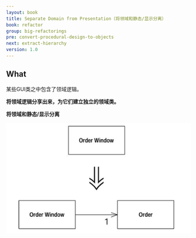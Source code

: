 ```yaml
---
layout: book
title: Separate Domain from Presentation（将领域和静态/显示分离）
book: refactor
group: big-refactorings
pre: convert-procedural-design-to-objects
next: extract-hierarchy
version: 1.0
---
```



## What

某些GUI类之中包含了领域逻辑。

**将领域逻辑分享出来，为它们建立独立的领域类。**


**将领域和静态/显示分离**

![Separate Domain from Presentation](../images/separate-domain-from-presentation.png)
